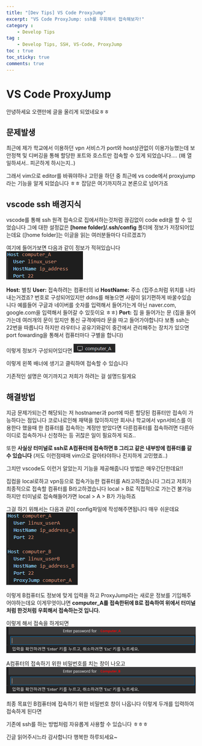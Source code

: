 ```yaml
---
title: "[Dev Tips] VS Code ProxyJump"
excerpt: "VS Code ProxyJump: ssh를 우회해서 접속해보자!"
category :
    - Develop Tips
tag :
    - Develop Tips, SSH, VS-Code, ProxyJump
toc : true
toc_sticky: true
comments: true
---
```


# VS Code ProxyJump
안녕하세요 오랜만에 글을 올리게 되었네요ㅎㅎ 
 
## 문제발생
최근에 제가 학교에서 이용하던 vpn 서비스가 port와 host상관없이 이용가능했는데
보안정책 및 디버깅을 통해 할당한 포트와 호스트만 접속할 수 있게 되었습니다....
(왜 열일하셔서.. 피곤하게 하시는지..)
 
그래서 vim으로 editor를 바꿔야하나 고민을 하던 중
최근에 vs code에서 proxyjump라는 기능을 알게 되었습니다 ㅎㅎ 잡담은 여기까지하고 본론으로 넘어가죠

## vscode ssh 배경지식
vscode를 통해 ssh 원격 접속으로 집에서하는것처럼 끊김없이 code edit을 할 수 있었습니다
그에 대한 설정값은  __[home folder]/.ssh/config__ 폴더에 정보가 저장되어있는데요
([home folder]는 이글을 읽는 여러분들마다 다르겠죠?)
 
여기에 들어가보면 다음과 같이 정보가 적혀있습니다
![img1](/assets/images/23_4/vscode_proxyjump_1.png)

__Host:__ 별칭
__User:__ 접속하려는 컴퓨터의 id 
__HostName:__ 주소 (집주소처럼 위치를 나타내는거겠죠? 번호로 구성되어있지만 ddns를 해놓으면 사람이 읽기편하게 바꿀수있습니다 예를들어 구글과 네이버를 숫자를 입력해서 들어가는게 아닌 naver.com, google.com을 입력해서 들어갈 수 있듯이요 ㅎㅎ)
__Port:__ 집 을 들어가는 문 (집을 들어가는데 여러개의 문이 있지만 통신 규격에따라  문을 따고 들어가야합니다 보통 ssh는 22번을 따릅니다 하지만 라우터나 공유기와같이 중간에서 관리해주는 장치가 있으면 port fowarding을 통해서 컴퓨터마다 구별을 합니다)

이렇게 정보가 구성되어있다면
![img1](/assets/images/23_4/vscode_proxyjump_2.png)

이렇게 왼쪽 배너에 생기고 클릭하여 접속할 수 있습니다

기존적인 설명은 여기까지고 저희가 하려는 걸 설명드릴게요

## 해결방법

지금 문제가되는건 해당되는 저 hostnamer과 port에 따른 할당된 컴퓨터만 접속이 가능하다는 점입니다
코로나로인해 재택을 많이하지만 회사나 학교에서 vpn서비스를 이용한다 했을때 한 컴퓨터를 접속하는 계정만 받았다면 다른컴퓨터를 접속하려면 다른아이디로 접속하거나 신청하는 등 귀찮은 일이 필요하게 되죠..
 
또한 __사실상 터미널로 ssh로 A컴퓨터에 접속하면 B 그리고 같은 내부방에 컴퓨터를 갈 수 있습니다__
(저도 이런점때매 vim으로 갈아타야하나 진지하게 고민했죠..)
 
그치만 vscode도 이런거  알았는지 기능을 제공해줍니다 방법은 매우간단한데요!!
 
집컴을 local로하고 vpn등으로 접속가능한 컴퓨터를 A라고하겠습니다
그리고 저희가 최종적으로 접속할 컴퓨터를 B라고하겠습니다
local > B로 직접적으로 가는건 불가능하지만 터미널로 접속해들어가면 local > A > B가 가능하죠
 
그걸 하기 위해서는 다음과 같이 config파일에 작성해주면됩니다 매우 쉬운데요
![img1](/assets/images/23_4/vscode_proxyjump_3.png)

이렇게 B컴퓨터도 정보에 맞게 입력을 하고
ProxyJump라는 새로운 정보를 기입해주어야하는데요 
이게무엇이냐면 __computer_A를 접속한뒤에 B로 접속하여 위에서 터미널처럼 한것처럼 우회해서 접속하는것 입니다.__

이렇게 해서 접속을 하게되면
![img1](/assets/images/23_4/vscode_proxyjump_4.png)


A컴퓨터의 접속하기 위한 비밀번호를 치는 창이 나오고
![img1](/assets/images/23_4/vscode_proxyjump_5.png)


최종 목표인 B컴퓨터에 접속하기 위한 비밀번호 창이 나옵니다
이렇게 두개를 입력하여 접속하게 된다면
 
기존에 ssh를 하는 방법처럼 자유롭게 사용할 수 있습니다 ㅎㅎㅎ
 
긴글 읽어주시느라 감사합니다 행복한 하루되세요~